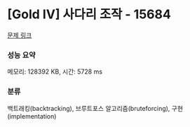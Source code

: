 # [Gold IV] 사다리 조작 - 15684 

[문제 링크](https://www.acmicpc.net/problem/15684) 

### 성능 요약

메모리: 128392 KB, 시간: 5728 ms

### 분류

백트래킹(backtracking), 브루트포스 알고리즘(bruteforcing), 구현(implementation)

